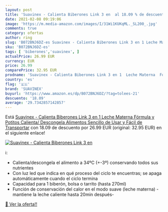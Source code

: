 ```yaml
---
layout: post
title: 'Suavinex - Calienta Biberones Link 3 en  al 18.09 % de descuento'
date: 2021-02-08 09:19:06
image: 'https://m.media-amazon.com/images/I/31Wi1KUKqML._SL200_.jpg'
comments: true
category: ofertas
author: ring
slug: 'B072BNJ6DZ-es Suavinex - Calienta Biberones Link 3 en 1 Leche Materna...'
sku: 'B072BNJ6DZ-es'
tags: [ 'biberones','suavinex', ]
actualPrice: 26.99 EUR
currency: EUR
price: 26.99
comparePrice: 32.95 EUR
prodname: 'Suavinex - Calienta Biberones Link 3 en 1  Leche Materna  Fórmula y Potitos   Calienta/ Descongela Alimentos  Sencillo de Usar y Fácil de Transportar'
country: 'es'
flag: '🇪🇸'
brand: 'SUAVINEX'
buyurl: 'https://www.amazon.es/dp/B072BNJ6DZ/?tag=tolees-21'
descuento: '18.09'
average: '29.7342857142857'
---
```


Está [Suavinex - Calienta Biberones Link 3 en 1  Leche Materna  Fórmula y Potitos   Calienta/ Descongela Alimentos  Sencillo de Usar y Fácil de Transportar](https://www.amazon.es/dp/B072BNJ6DZ/?tag=tolees-21) con 18.09 de descuento por 26.99 EUR (original: 32.95 EUR) en el siguiente enlace!

[![Suavinex - Calienta Biberones Link 3 en ](https://m.media-amazon.com/images/I/31Wi1KUKqML._SL200_.jpg)](https://www.amazon.es/dp/B072BNJ6DZ/?tag=tolees-21)

ℹ️:

- Calienta/descongela el alimento a 34ºC (+-3º) conservando todos sus nutrientes
- Con luz led que indica en qué proceso del ciclo te encuentras; se apaga automáticamente cuando el ciclo termina
- Capacidad para 1 biberón, bolsa o tarrito (hasta 270ml)
- Función de conservación del calor en el modo suave (leche materna) -mantiene la leche caliente hasta 20min después-

[🛒 Ver la oferta!!](https://www.amazon.es/dp/B072BNJ6DZ/?tag=tolees-21)
